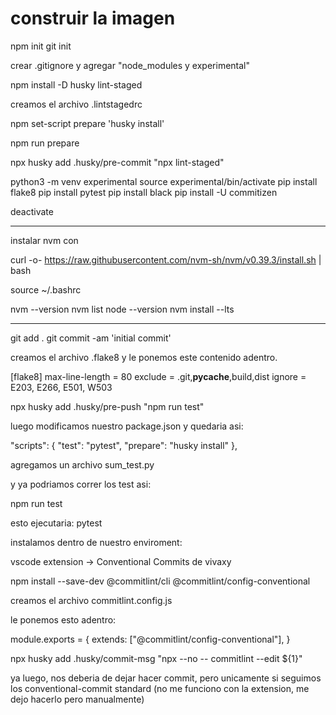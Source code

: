 # construir la imagen


npm init
git init

crear .gitignore y agregar "node_modules y experimental"

npm install -D husky lint-staged

creamos el archivo .lintstagedrc

npm set-script prepare 'husky install'

npm run prepare

npx husky add .husky/pre-commit "npx lint-staged"

python3 -m venv experimental
source experimental/bin/activate
pip install flake8
pip install pytest
pip install black
pip install -U commitizen

deactivate
*******************
instalar nvm con

curl -o- https://raw.githubusercontent.com/nvm-sh/nvm/v0.39.3/install.sh | bash

source ~/.bashrc

nvm --version
nvm list
node --version
nvm install --lts

*******************

git add .
git commit -am 'initial commit'

creamos el archivo .flake8
y le ponemos este contenido adentro.

[flake8]
max-line-length = 80
exclude = .git,__pycache__,build,dist
ignore = E203, E266, E501, W503

npx husky add .husky/pre-push "npm run test"

luego modificamos nuestro package.json y quedaria asi:

"scripts": {
    "test": "pytest",
    "prepare": "husky install"
  },

agregamos un archivo sum_test.py

y ya podriamos correr los test asi:

npm run test

esto ejecutaria: pytest

instalamos dentro de nuestro enviroment:

vscode extension -> Conventional Commits de vivaxy

npm install --save-dev @commitlint/cli @commitlint/config-conventional

creamos el archivo commitlint.config.js

le ponemos esto adentro:

module.exports = {
    extends: ["@commitlint/config-conventional"],
}

npx husky add .husky/commit-msg "npx --no -- commitlint --edit ${1}"

ya luego, nos deberia de dejar hacer commit, pero unicamente si seguimos los conventional-commit standard (no me funciono con la extension, me dejo hacerlo pero manualmente)